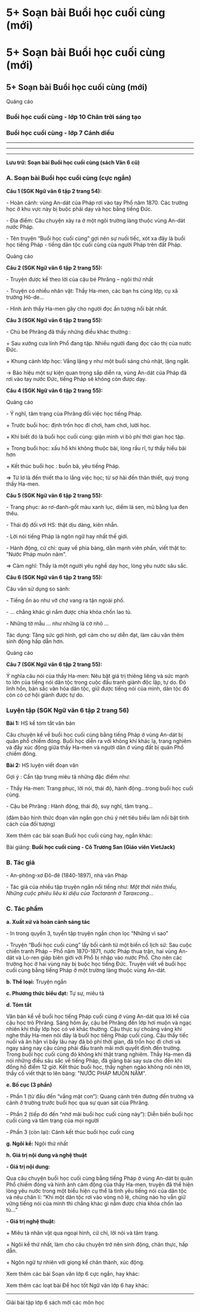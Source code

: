 # 5+ Soạn bài Buổi học cuối cùng (mới)

# 5+ Soạn bài Buổi học cuối cùng (mới)

## 5+ Soạn bài Buổi học cuối cùng (mới)

Quảng cáo

### Buổi học cuối cùng - lớp 10 Chân trời sáng tạo

### Buổi học cuối cùng - lớp 7 Cánh diều

* * *

* * *

* * *

**Lưu trữ: Soạn bài Buổi học cuối cùng (sách Văn 6 cũ)**

### **A. Soạn bài Buổi học cuối cùng (cực ngắn)**

**Câu 1 (SGK Ngữ văn 6 tập 2 trang 54):**

\- Hoàn cảnh: vùng An-dát của Pháp rơi vào tay Phổ năm 1870. Các trường học ở khu vực này bị buộc phải dạy và học bằng tiếng Đức.

\- Địa điểm: Câu chuyện xảy ra ở một ngôi trường làng thuộc vùng An-dát nước Pháp. 

\- Tên truyện “Buổi học cuối cùng” gợi nên sự nuối tiếc, xót xa đây là buổi học tiếng Pháp - tiếng dân tộc cuối cùng của người Pháp trên đất Pháp.

Quảng cáo

**Câu 2 (SGK Ngữ văn 6 tập 2 trang 55):**

\- Truyện được kể theo lời của cậu bé Phrăng – ngôi thứ nhất 

\- Truyện có nhiều nhân vật: Thầy Ha-men, các bạn hs cùng lớp, cụ xã trưởng Hô-de...

\- Hình ảnh thầy Ha-men gây cho người đọc ấn tượng nổi bật nhất. 

**Câu 3 (SGK Ngữ văn 6 tập 2 trang 55):**

\- Chú bé Phrăng đã thấy những điều khác thường :

\+ Sau xưởng cưa lính Phổ đang tập. Nhiều người đang đọc cáo thị của nước Đức.

\+ Khung cảnh lớp học: Vắng lặng y như một buổi sáng chủ nhật, lặng ngắt. 

→ Báo hiệu một sự kiện quan trọng sắp diễn ra, vùng An-dát của Pháp đã rơi vào tay nước Đức, tiếng Pháp sẽ không còn được dạy.

**Câu 4 (SGK Ngữ văn 6 tập 2 trang 55):**

Quảng cáo

\- Ý nghĩ, tâm trạng của Phrăng đối việc học tiếng Pháp. 

\+ Trước buổi học: định trốn học đi chơi, ham chơi, lười học. 

\+ Khi biết đó là buổi học cuối cùng: giận mình vì bỏ phí thời gian học tập.

\+ Trong buổi học: xấu hổ khi không thuộc bài, lòng rầu rĩ, tự thấy hiểu bài hơn

\+ Kết thúc buổi học : buồn bã, yêu tiếng Pháp. 

=> Từ lơ là đến thiết tha lo lắng việc học; từ sợ hãi đến thân thiết, quý trọng thầy Ha-men.

**Câu 5 (SGK Ngữ văn 6 tập 2 trang 55):**

\- Trang phục: áo rơ-đanh-gốt màu xanh lục, diềm lá sen, mũ bằng lụa đen thêu.

\- Thái độ đối với HS: thật dịu dàng, kiên nhẫn.

\- Lời nói tiếng Pháp là ngôn ngữ hay nhất thế giới.

\- Hành động, cử chỉ: quay về phía bảng, dằn mạnh viên phấn, viết thật to: "Nước Pháp muôn năm".

=> Cảm nghĩ: Thầy là một người yêu nghề dạy học, lòng yêu nước sâu sắc.

**Câu 6 (SGK Ngữ văn 6 tập 2 trang 55):**

Câu văn sử dụng so sánh:

\- Tiếng ồn ào như vỡ chợ vang ra tận ngoài phố.

\- ... chẳng khác gì nắm được chìa khóa chốn lao tù.

\- Những tờ mẫu ... như những lá cờ nhỏ ...

Tác dụng: Tăng sức gợi hình, gợi cảm cho sự diễn đạt, làm câu văn thêm sinh động hấp dẫn hơn.

Quảng cáo

**Câu 7 (SGK Ngữ văn 6 tập 2 trang 55):**

Ý nghĩa câu nói của thầy Ha-men: Nêu bật giá trị thiêng liêng và sức mạnh to lớn của tiếng nói dân tộc trong cuộc đấu tranh giành độc lập, tự do. Đó linh hồn, bản sắc văn hóa dân tộc, giữ được tiếng nói của mình, dân tộc đó còn có cơ hội giành được tự do.

### Luyện tập (SGK Ngữ văn 6 tập 2 trang 56)

**Bài 1:** HS kể tóm tắt văn bản

Câu chuyện kể về buổi học cuối cùng bằng tiếng Pháp ở vùng An-dát bị quân phổ chiếm đóng. Buổi học diễn ra với không khí khác lạ, trang nghiêm và đầy xúc động giữa thầy Ha-men và người dân ở vùng đất bị quân Phổ chiếm đóng.

**Bài 2:** HS luyện viết đoạn văn 

Gợi ý : Cần tập trung miêu tả những đặc điểm như: 

\- Thầy Ha-men: Trang phục, lời nói, thái độ, hành động...trong buổi học cuối cùng.

\- Cậu bé Phrăng : Hành động, thái độ, suy nghĩ, tâm trạng...

(đảm bảo hình thức đoạn văn ngắn gọn chú ý nét tiêu biểu làm nổi bật tính cách của đối tượng)

Xem thêm các bài soạn Buổi học cuối cùng hay, ngắn khác:

Bài giảng: **Buổi học cuối cùng - Cô Trương San (Giáo viên VietJack)**

### **B. Tác giả**

\- An-phông-xơ Đô-đê (1840-1897), nhà văn Pháp

\- Tác giả của nhiều tập truyện ngắn nổi tiếng như: _Một thời niên thiếu, Những cuộc phiêu liêu kì diệu của Tactaranh ở Taraxcong…_

### **C. Tác phẩm**

**a. Xuất xứ và hoàn cảnh sáng tác**

\- In trong quyển 3, tuyển tập truyện ngắn chọn lọc “Những vì sao” 

\- Truyện “Buổi học cuối cùng” lấy bối cảnh từ một biến cố lịch sử: Sau cuộc chiến tranh Pháp – Phổ năm 1870-1871, nước Pháp thua trận, hai vùng An-dát và Lo-ren giáp biên giới với Phổ bị nhập vào nước Phổ. Cho nên các trường học ở hai vùng này bị buộc học tiếng Đức. Truyện viết về buổi học cuối cùng bằng tiếng Pháp ở một trường làng thuộc vùng An-dát.

**b. Thể loại:** Truyện ngắn

**c. Phương thức biểu đạt:** Tự sự, miêu tả 

**d. Tóm tắt**

Văn bản kể về buổi học tiếng Pháp cuối cùng ở vùng An-dát qua lời kể của cậu học trò Phrăng. Sáng hôm ấy, cậu bé Phrăng đến lớp hơi muộn và ngạc nhiên khi thấy lớp học có vẻ khác thường. Cậu thực sự choáng váng khi nghe thầy Ha-men nói đây là buổi học tiếng Pháp cuối cùng. Cậu thấy tiếc nuối và ân hận vì bấy lâu nay đã bỏ phí thời gian, đã trốn học đi chơi và ngay sáng nay cậu cũng phải đấu tranh mãi mới quyết định đến trường. Trong buổi học cuối cùng đó không khí thật trang nghiêm. Thầy Ha-men đã nói những điều sâu sắc về tiếng Pháp, đã giảng bài say sưa cho đến khi đồng hồ điểm 12 giờ. Kết thúc buổi học, thầy nghẹn ngào không nói nên lời, thầy cố viết thật to lên bảng: "NƯỚC PHÁP MUÔN NĂM".

**e. Bố cục (3 phần)**

\- Phần 1 (từ đầu đến “vắng mặt con”): Quang cảnh trên đường đến trường và cảnh ở trường trước buổi học qua sự quan sát của Phrăng.

\- Phần 2 (tiếp đó đến “nhớ mãi buổi học cuối cùng này”): Diễn biến buổi học cuối cùng và tâm trạng của mọi người

\- Phần 3 (còn lại): Cảnh kết thúc buổi học cuối cùng

**g. Ngôi kể:** Ngôi thứ nhất 

**h. Giá trị nội dung và nghệ thuật**

**\- Giá trị nội dung:**

Qua câu chuyện buổi học cuối cùng bằng tiếng Pháp ở vùng An-dát bị quân Phổ chiếm đóng và hình ảnh cảm động của thầy Ha-men, truyện đã thể hiện lòng yêu nước trong một biểu hiện cụ thể là tình yêu tiếng nói của dân tộc và nêu chân lí: “Khi một dân tộc rơi vào vòng nô lệ, chừng nào họ vẫn giữ vững tiếng nói của mình thì chẳng khác gì nắm được chìa khóa chốn lao tù…”

**\- Giá trị nghệ thuật:**

\+ Miêu tả nhân vật qua ngoại hình, cử chỉ, lời nói và tâm trạng.

\+ Ngôi kể thứ nhất, làm cho câu chuyện trở nên sinh động, chân thực, hấp dẫn.

\+ Ngôn ngữ tự nhiên với giọng kể chân thành, xúc động.

Xem thêm các bài Soạn văn lớp 6 cực ngắn, hay khác:

Xem thêm các loạt bài Để học tốt Ngữ văn lớp 6 hay khác:

* * *

Giải bài tập lớp 6 sách mới các môn học
